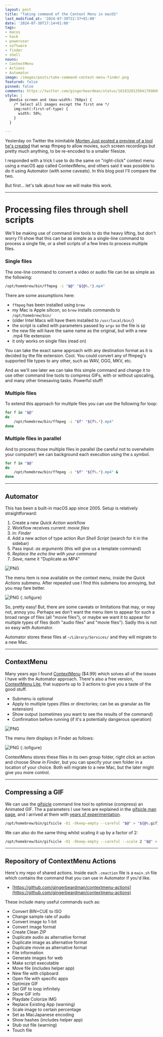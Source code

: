 ```yaml
---
layout: post
title: "Taking command of the Context Menu in macOS"
last_modified_at: '2024-07-30T22:37+01:00'
date: '2024-07-30T17:14+01:00'
tags:
- macos
- hack
- poweruser
- software
- finder
- shell
nouns:
- ContextMenu
- Actions
- Automator
image: /images/posts/take-command-context-menu-finder.png
featured: false
pinned: false
comments: https://twitter.com/gingerbeardman/status/1818320135041769849
style: |
  @media screen and (max-width: 768px) {
    /* Select all images except the first one */
    img:not(:first-of-type) {
      width: 50%;
    }
  }

---
```


Yesterday on Twitter the inimitable [Morten Just posted a preview of a tool he's created](https://twitter.com/mortenjust/status/1817991110544744764) that wrap ffmpeg to allow movies, such screen recordings but pretty much anything, to be re-encoded to a smaller filesize.

I responded with a trick I use to do the same on "right-click" context menu using a macOS app called ContextMenu, and others said it was possible to do it using Automator (with some caveats). In this blog post I'll compare the two.

But first... let's talk about how we will make this work.

----

# Processing files through shell scripts

We'll be making use of command line tools to do the heavy lifting, but don't worry I'll show that this can be as simple as a single-line command to process a single file, or a shell scripts of a few lines to process multiple files.

### Single files

The one-line command to convert a video or audio file can be as simple as the following:

```sh
/opt/homebrew/bin/ffmpeg -i "$@" "${@%.*}.mp4"
```

There are some assumptions here:
- `ffmpeg` has been installed using `brew`
- my Mac is Apple silicon, so `brew` installs commands to `/opt/homebrew/bin/`
- (older Intel Macs will have them installed to `/usr/local/bin/`)
- the script is called with parameters passed by `argv` so the file is `$@`
- the new file will have the same name as the original, but with a new .mp4 file extension
- it only works on single files (read on)

You can take the exact same approach with any destination format as it is decided by the file extension. Cool. You could convert any of ffmpeg's supported file types to any other, such as WAV, OGG, MKV, etc.

And as we'll see later we can take this simple command and change it to use other command line tools to compress GIFs, with or without upscaling, and many other timesaving tasks. Powerful stuff!

### Multiple files

To extend this approach for multiple files you can use the following for loop:

```sh
for f in "$@"
do
    /opt/homebrew/bin/ffmpeg -i "$f" "${f%.*}.mp4"
done
```

### Multiple files in parallel

And to process those multiple files in parallel (be careful not to overwhelm your computer!) we can background each execution using the `&` symbol.

```sh
for f in "$@"
do
    /opt/homebrew/bin/ffmpeg -i "$f" "${f%.*}.mp4" &
done
```

----

## Automator

This has been a built-in macOS app since 2005. Setup is relatively straightforward:

1. Create a new *Quick Action* workflow
1. Workflow receives current: *movie files*
1. in: *Finder*
1. Add a new action of type action *Run Shell Script* (search for it in the sidebar)
1. Pass input: *as arguments* (this will give us a template command)
1. *Replace the echo line with your command*
1. *Save*, name it "Duplicate as MP4"

![PNG](https://cdn.gingerbeardman.com/images/posts/take-command-automator-setup.png)

The menu item is now available on the context menu, inside the *Quick Actions* submenu. After repeated use I find this submenu too annoying, but you may fare better.

![PNG](https://cdn.gingerbeardman.com/images/posts/take-command-automator-finder.png "Automator Quick Action in Finder Context Menu")
{:.tofigure}

So, pretty easy! But, there are some caveats or limitations that may, or may not, annoy you. Perhaps we don't want the menu item to appear for such a broad range of files (all "movie files"), or maybe we want it to appear for multiple types of files (both "audio files" and "movie files"). Sadly this is not so easy with Automator.

Automator stores these files at `~/Library/Services/` and they will migrate to a new Mac.

----

## ContextMenu

Many years ago I found [ContextMenu](https://apps.apple.com/us/app/context-menu/id1236813619?mt=12) ($4.99) which solves all of the issues I have with the Automator approach. There's also a free version, [ContextMenu Lite](https://apps.apple.com/gb/app/context-menu-lite/id1261373706?mt=12), that supports up to 3 actions to give you a taste of the good stuff.

- Submenu is optional
- Apply to multiple types (files or directories; can be as granular as file extension)
- Show output (sometimes you want to see the results of the command)
- Confirmation before running (if it's a potentially dangerous operation)

![PNG](https://cdn.gingerbeardman.com/images/posts/take-command-context-menu-setup.png)

The menu item displays in Finder as follows:

![PNG](https://cdn.gingerbeardman.com/images/posts/take-command-context-menu-finder.png "ContextMenu Action in Finder Context Menu")
{:.tofigure}

ContextMenu stores these files in its own group folder, right click an action and choose *Show in Finder*, but you can specify your own folder in a location of your choice. Both will migrate to a new Mac, but the later might give you more control.

----

## Compressing a GIF

We can use the [gifsicle](https://www.lcdf.org/gifsicle/) command line tool to optimise (compress) an Animated GIF. The a parameters I use here are explained in the [gifsicle man page](https://www.lcdf.org/gifsicle/man.html), and I arrived at them with [years of experimentation](/2016/06/16/post-processing-animated-gifs/).

```sh
/opt/homebrew/bin/gifsicle -O1 -Okeep-empty --careful "$@" > "${@%.gif}.o.gif"
```

We can also do the same thing whilst scaling it up by a factor of 2:

```sh
/opt/homebrew/bin/gifsicle -O1 -Okeep-empty --careful --scale 2 "$@" > "${@%.gif}.o.gif"
```

----

## Repository of ContextMenu Actions

Here's my repo of shared actions. Inside each `.cmaction` file is a `main.sh` file which contains the command that you can use in Automator if you'd like.

- [https://github.com/gingerbeardman/contextmenu-actions](https://github.com/gingerbeardman/contextmenu-actions)

These include many useful commands such as:

- Convert BIN+CUE to ISO
- Change sample rate of audio
- Convert image to 1-bit
- Convert image format
- Create Clean ZIP
- Duplicate audio as alternative format
- Duplicate image as alternative format
- Duplicate movie as alternative format
- File information
- Generate images for web
- Make script executable
- Move file (includes helper app)
- New file with clipboard
- Open file with specific apps
- Optimize GIF
- Set GIF to loop infinitely
- Show GIF info
- Playdate Colorize IMG
- Replace Existing App (warning)
- Scale image to certain percentage
- Set as MacJapanese encoding
- Show hashes (includes helper app)
- Stub out file (warning)
- Touch file
